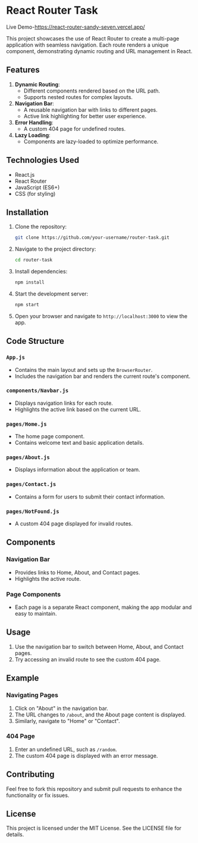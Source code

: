 
# React Router Task

Live Demo-https://react-router-sandy-seven.vercel.app/

This project showcases the use of React Router to create a multi-page application with seamless navigation. Each route renders a unique component, demonstrating dynamic routing and URL management in React.

## Features

1. **Dynamic Routing**: 
   - Different components rendered based on the URL path.
   - Supports nested routes for complex layouts.
2. **Navigation Bar**:
   - A reusable navigation bar with links to different pages.
   - Active link highlighting for better user experience.
3. **Error Handling**:
   - A custom 404 page for undefined routes.
4. **Lazy Loading**:
   - Components are lazy-loaded to optimize performance.

## Technologies Used

- React.js
- React Router
- JavaScript (ES6+)
- CSS (for styling)

## Installation

1. Clone the repository:
   ```bash
   git clone https://github.com/your-username/router-task.git
   ```
2. Navigate to the project directory:
   ```bash
   cd router-task
   ```
3. Install dependencies:
   ```bash
   npm install
   ```
4. Start the development server:
   ```bash
   npm start
   ```
5. Open your browser and navigate to `http://localhost:3000` to view the app.

## Code Structure

### `App.js`

- Contains the main layout and sets up the `BrowserRouter`.
- Includes the navigation bar and renders the current route's component.

### `components/Navbar.js`

- Displays navigation links for each route.
- Highlights the active link based on the current URL.

### `pages/Home.js`

- The home page component.
- Contains welcome text and basic application details.

### `pages/About.js`

- Displays information about the application or team.

### `pages/Contact.js`

- Contains a form for users to submit their contact information.

### `pages/NotFound.js`

- A custom 404 page displayed for invalid routes.

## Components

### Navigation Bar

- Provides links to Home, About, and Contact pages.
- Highlights the active route.

### Page Components

- Each page is a separate React component, making the app modular and easy to maintain.

## Usage

1. Use the navigation bar to switch between Home, About, and Contact pages.
2. Try accessing an invalid route to see the custom 404 page.

## Example

### Navigating Pages

1. Click on "About" in the navigation bar.
2. The URL changes to `/about`, and the About page content is displayed.
3. Similarly, navigate to "Home" or "Contact".

### 404 Page

1. Enter an undefined URL, such as `/random`.
2. The custom 404 page is displayed with an error message.


## Contributing

Feel free to fork this repository and submit pull requests to enhance the functionality or fix issues.

## License

This project is licensed under the MIT License. See the LICENSE file for details.
